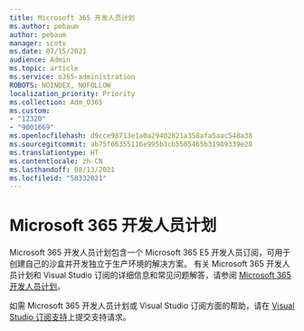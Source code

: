 ```yaml
---
title: Microsoft 365 开发人员计划
ms.author: pebaum
author: pebaum
manager: scotv
ms.date: 07/15/2021
audience: Admin
ms.topic: article
ms.service: o365-administration
ROBOTS: NOINDEX, NOFOLLOW
localization_priority: Priority
ms.collection: Adm_O365
ms.custom:
- "12320"
- "9001669"
ms.openlocfilehash: d9cce98713e1a0a29402821a358afa5aac548a38
ms.sourcegitcommit: ab75f66355116e995b3cb5505465b31989339e28
ms.translationtype: HT
ms.contentlocale: zh-CN
ms.lasthandoff: 08/13/2021
ms.locfileid: "58332021"
---
```

# <a name="microsoft-365-developer-program"></a>Microsoft 365 开发人员计划

Microsoft 365 开发人员计划包含一个 Microsoft 365 E5 开发人员订阅，可用于创建自己的沙盒并开发独立于生产环境的解决方案。 有关 Microsoft 365 开发人员计划和 Visual Studio 订阅的详细信息和常见问题解答，请参阅 [Microsoft 365 开发人员计划](https://docs.microsoft.com/office/developer-program/microsoft-365-developer-program)。

如需 Microsoft 365 开发人员计划或 Visual Studio 订阅方面的帮助，请在 [Visual Studio 订阅支持](https://visualstudio.microsoft.com/subscriptions/support/)上提交支持请求。